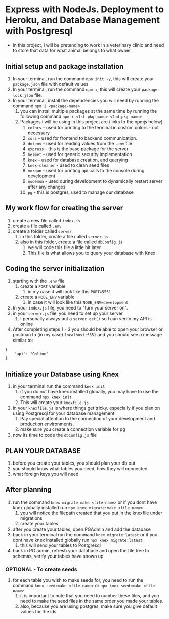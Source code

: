 # Express with NodeJs. Deployment to Heroku, and Database Management with Postgresql

- in this project, i will be pretending to work in a veterinary clinic and need to store that data for what animal belongs to what owner

## Initial setup and package installation

1. In your terminal, run the command `npm init -y`, this will create your `package.json` file with default values
2. In your terminal, run the command `npm i`, this will create your `package-lock.json` file.
3. In your terminal, install the dependencies you will need by running the command `npm i <package-name>`
    1. you can install multiple packages at the same time by running the following command `npm i <1st-pkg-name> <2nd-pkg-name>`
    2. Packages i will be using in this project are (links to the npmjs below):
        1. `colors` - used for printing to the terminal in custom colors - not necessary
        2. `cors` - used for frontend to backend communication.
        3. `dotenv` - used for reading values from the `.env` file
        4. `express` - this is the base package for the server
        5. `helmet` - used for generic security implementation
        6. `knex` - used for database creation, and querying
        7. `knex-cleaner` - used to clean seed files
        8. `morgan` - used for printing api calls to the console during development 
        9. `nodemon` - used during development to dynamically restart server after any changes
        10. `pg` - this is postgres, used to manage our database

## My work flow for creating the server

1. create a new file called `index.js`
2. create a file called `.env`
3. create a folder called `server`
    1. in this folder, create a file called `server.js`
    2. also in this folder, create a file called `dbConfig.js`
        1. we will code this file a little bit later
        2. This file is what allows you to query your database with Knex

## Coding the server initialization

1. starting with the `.env` file
    1. create a `PORT` variable
        1. in my case it will look like this `PORT=5551`
    2. create a `NODE_ENV` variable
        1. in case it will look like this `NODE_ENV=development`
2. In your `index.js` file, you need to "turn your server on".
3. in your `server.js` file, you need to set up your server
    1. I personally always put a `server.get()` so I can verify my API is online
4. After completing steps 1 - 3 you should be able to open your browser or postman to (in my case) `localhost:5551` and you should see a message similar to:
```
{
    "api": "Online"
}
```

## Initialize your Database using Knex
1. in your terminal run the command `knex init`
    1. if you do not have knex installed globally, you may have to use the command `npx knex init`
    2. This will create your `knexfile.js`
2. in your `knexfile.js` is where things get tricky. especially if you plan on using Postgresql for your database management
    1. Pay special attention to the connection of your development and production environments.
    2. make sure you create a connection variable for pg
3. now its time to code the `dbConfig.js` file

## PLAN YOUR DATABASE
1. before you create your tables, you should plan your db out
2. you should know what tables you need, how they will connected
3. what foreign keys you will need

## After planning
1. run the command `knex migrate:make <file-name>` or if you dont have knex globally installed run `npx knex migrate:make <file-name>`
    1. you will notice the filepath created that you put in the knexfile under migrations
    2. create your tables
2. after you create your tables, open PGAdmin and add the database
3. back in your terminal run the command `knex migrate:latest` or if you dont have knex installed globally run `npx knex migrate:latest`
    1. this will send your tables to Postgresql
4. back in PG admin, refresh your database and open the file tree to schemas, verify your tables have shown up

### OPTIONAL - To create seeds
1. for each table you wish to make seeds for, you need to run the command `knex seed:make <file-name>` or `npx knex seed:make <file-name>` 
    1. it is important to note that you need to number these files, and you need to make the seed files in the same order you made your tables. 
    2. also, because you are using postgres, make sure you give default values for the ids
